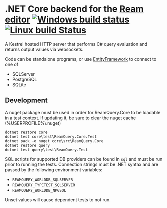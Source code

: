 # .NET Core backend for the [Ream editor](https://github.com/stofte/ream-editor) [![Windows build status](https://ci.appveyor.com/api/projects/status/7p2pha3iiaomihr4?svg=true)](https://ci.appveyor.com/project/stofte/ream-query) [![Linux build Status](https://travis-ci.org/stofte/ream-query.svg?branch=master)](https://travis-ci.org/stofte/ream-query)

A Kestrel hosted HTTP server that performs C# query evaluation and returns output values via websockets.

Code can be standalone programs, or use [EntityFramework](https://github.com/aspnet/EntityFramework) to connect to one of

 - SQLServer
 - PostgreSQL
 - SQLite

## Development

A nuget package must be used in order for ReamQuery.Core to be loadable in a test context.
If updating it, be sure to clear the nuget cache (%USERPROFILE%\\.nuget)

```
dotnet restore core
dotnet test core\test\ReamQuery.Core.Test
dotnet pack -o nuget core\src\ReamQuery.Core
dotnet restore query
dotnet test query\test\ReamQuery.Test
```

SQL scripts for supported DB providers can be found in `sql` and must be run prior to running the tests.
Connection strings must be .NET syntax and are passed by the following environment variables:

 - `REAMQUERY_WORLDDB_SQLSERVER`
 - `REAMQUERY_TYPETEST_SQLSERVER`
 - `REAMQUERY_WORLDDB_NPGSQL`

Unset values will cause dependent tests to not run.
